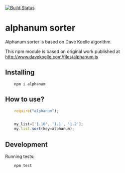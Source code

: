 [![Build Status](https://travis-ci.org/jsContribs/alphanum.svg?branch=master)](https://travis-ci.org/jsContribs/alphanum)

alphanum sorter
===============

Alphanum sorter is based on Dave Koelle algorithm.

This npm module is based on original work published at http://www.davekoelle.com/files/alphanum.js

Installing
----------
```
    npm i alphanum
```

How to use?
-----------

```javascript
    require("alphanum");


    my_list=['1.10', '1.1', '1.2'];
    my.list.sort(key=alphanum);
```

Development
-----------

Running tests:
```
    npm test
```
